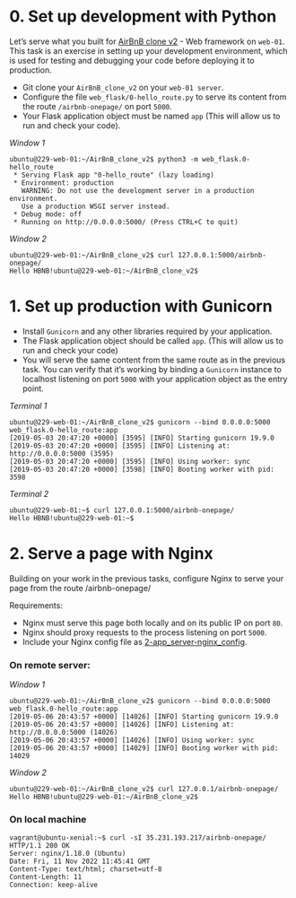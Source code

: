 # 0. Set up development with Python

Let’s serve what you built for [AirBnB clone v2](https://github.com/SlamChillz/AirBnB_clone_v2) - Web framework on `web-01`.
This task is an exercise in setting up your development environment, which is used for testing and debugging your code before deploying it to production.

- Git clone your `AirBnB_clone_v2` on your `web-01 server`.
- Configure the file `web_flask/0-hello_route.py` to serve its content from the route `/airbnb-onepage/` on port `5000`.
- Your Flask application object must be named `app` (This will allow us to run and check your code).

*Window 1*
```
ubuntu@229-web-01:~/AirBnB_clone_v2$ python3 -m web_flask.0-hello_route
 * Serving Flask app "0-hello_route" (lazy loading)
 * Environment: production
   WARNING: Do not use the development server in a production environment.
   Use a production WSGI server instead.
 * Debug mode: off
 * Running on http://0.0.0.0:5000/ (Press CTRL+C to quit)
```

*Window 2*
```
ubuntu@229-web-01:~/AirBnB_clone_v2$ curl 127.0.0.1:5000/airbnb-onepage/
Hello HBNB!ubuntu@229-web-01:~/AirBnB_clone_v2$
```

# 1. Set up production with Gunicorn

- Install `Gunicorn` and any other libraries required by your application.
- The Flask application object should be called `app`. (This will allow us to run and check your code)
- You will serve the same content from the same route as in the previous task. You can verify that it’s working
  by binding a `Gunicorn` instance to localhost listening on port `5000` with your application object as the entry point.

*Terminal 1*
```
ubuntu@229-web-01:~/AirBnB_clone_v2$ gunicorn --bind 0.0.0.0:5000 web_flask.0-hello_route:app
[2019-05-03 20:47:20 +0000] [3595] [INFO] Starting gunicorn 19.9.0
[2019-05-03 20:47:20 +0000] [3595] [INFO] Listening at: http://0.0.0.0:5000 (3595)
[2019-05-03 20:47:20 +0000] [3595] [INFO] Using worker: sync
[2019-05-03 20:47:20 +0000] [3598] [INFO] Booting worker with pid: 3598
```

*Terminal 2*
```
ubuntu@229-web-01:~$ curl 127.0.0.1:5000/airbnb-onepage/
Hello HBNB!ubuntu@229-web-01:~$
```

# 2. Serve a page with Nginx

Building on your work in the previous tasks, configure Nginx to serve your page from the route /airbnb-onepage/

Requirements:

- Nginx must serve this page both locally and on its public IP on port `80`.
- Nginx should proxy requests to the process listening on port `5000`.
- Include your Nginx config file as [2-app_server-nginx_config](./2-app_server-nginx_config).

### On remote server:

*Window 1*
```
ubuntu@229-web-01:~/AirBnB_clone_v2$ gunicorn --bind 0.0.0.0:5000 web_flask.0-hello_route:app
[2019-05-06 20:43:57 +0000] [14026] [INFO] Starting gunicorn 19.9.0
[2019-05-06 20:43:57 +0000] [14026] [INFO] Listening at: http://0.0.0.0:5000 (14026)
[2019-05-06 20:43:57 +0000] [14026] [INFO] Using worker: sync
[2019-05-06 20:43:57 +0000] [14029] [INFO] Booting worker with pid: 14029
```

*Window 2*
```
ubuntu@229-web-01:~/AirBnB_clone_v2$ curl 127.0.0.1/airbnb-onepage/
Hello HBNB!ubuntu@229-web-01:~/AirBnB_clone_v2$
```

### On local machine
```
vagrant@ubuntu-xenial:~$ curl -sI 35.231.193.217/airbnb-onepage/
HTTP/1.1 200 OK
Server: nginx/1.18.0 (Ubuntu)
Date: Fri, 11 Nov 2022 11:45:41 GMT
Content-Type: text/html; charset=utf-8
Content-Length: 11
Connection: keep-alive
```
